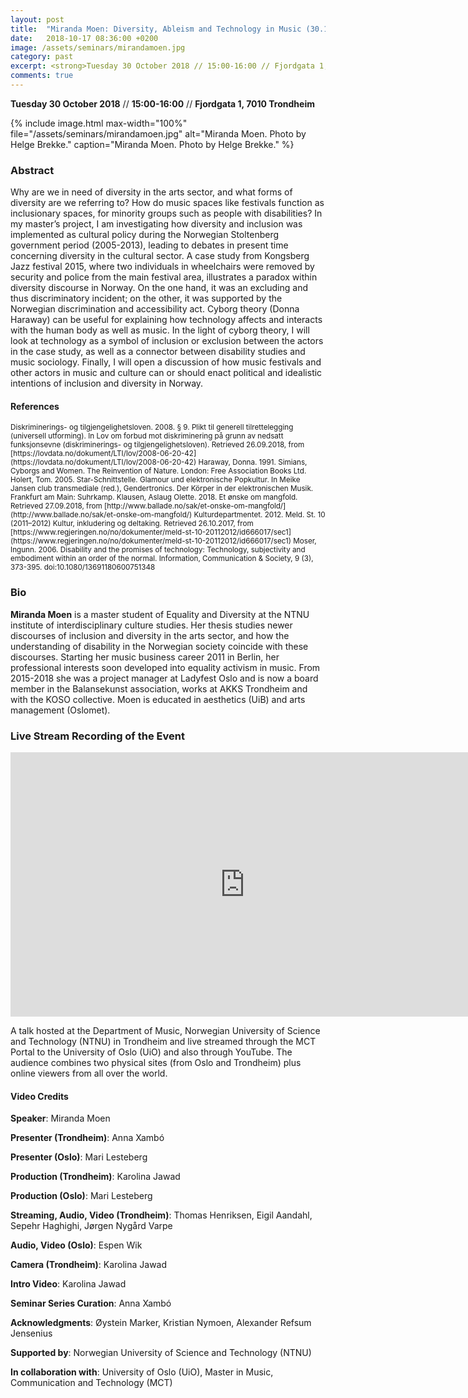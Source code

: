 ```yaml
---
layout: post
title:  "Miranda Moen: Diversity, Ableism and Technology in Music (30.10.18)"
date:   2018-10-17 08:36:00 +0200
image: /assets/seminars/mirandamoen.jpg
category: past
excerpt: <strong>Tuesday 30 October 2018 // 15:00-16:00 // Fjordgata 1, 7010 Trondheim </strong><br/>Why are we in need of diversity in the arts sector, and what forms of diversity are we referring to? How do music spaces like festivals function as inclusionary spaces, for minority groups such as people with disabilities? In my master’s project, I am investigating how diversity and inclusion was implemented as cultural policy during the Norwegian Stoltenberg government period (2005-2013), leading to debates in present time concerning diversity in the cultural sector.
comments: true
---
```


**Tuesday 30 October 2018** // **15:00-16:00** // **Fjordgata 1, 7010 Trondheim**

{% include image.html
max-width="100%" file="/assets/seminars/mirandamoen.jpg" alt="Miranda Moen. Photo by Helge Brekke."
caption="Miranda Moen. Photo by Helge Brekke." %}

### Abstract

Why are we in need of diversity in the arts sector, and what forms of diversity are we referring to? How do music spaces like festivals function as inclusionary spaces, for minority groups such as people with disabilities? In my master’s project, I am investigating how diversity and inclusion was implemented as cultural policy during the Norwegian Stoltenberg government period (2005-2013), leading to debates in present time concerning diversity in the cultural sector. A case study from Kongsberg Jazz festival 2015, where two individuals in wheelchairs were removed by security and police from the main festival area, illustrates a paradox within diversity discourse in Norway. On the one hand, it was an excluding and thus discriminatory incident; on the other, it was supported by the Norwegian discrimination and accessibility act. Cyborg theory (Donna Haraway) can be useful for explaining how technology affects and interacts with the human body as well as music. In the light of cyborg theory, I will look at technology as a symbol of inclusion or exclusion between the actors in the case study, as well as a connector between disability studies and music sociology. Finally, I will open a discussion of how music festivals and other actors in music and culture can or should enact political and idealistic intentions of inclusion and diversity in Norway.

#### References

<small>
Diskriminerings- og tilgjengelighetsloven. 2008. § 9. Plikt til generell tilrettelegging (universell utforming). In Lov om forbud mot diskriminering på grunn av nedsatt funksjonsevne (diskriminerings- og tilgjengelighetsloven). Retrieved 26.09.2018, from [https://lovdata.no/dokument/LTI/lov/2008-06-20-42](https://lovdata.no/dokument/LTI/lov/2008-06-20-42)
</small>

<small>
Haraway, Donna. 1991. Simians, Cyborgs and Women. The Reinvention of Nature. London: Free Association Books Ltd.
</small>

<small>
Holert, Tom. 2005. Star-Schnittstelle. Glamour und elektronische Popkultur. In Meike Jansen club transmediale (red.), Gendertronics. Der Körper in der elektronischen Musik. Frankfurt am Main: Suhrkamp.
</small>

<small>
Klausen, Aslaug Olette. 2018. Et ønske om mangfold. Retrieved 27.09.2018, from [http://www.ballade.no/sak/et-onske-om-mangfold/](http://www.ballade.no/sak/et-onske-om-mangfold/)
</small>

<small>
Kulturdepartmentet. 2012. Meld. St. 10 (2011–2012) Kultur, inkludering og deltaking. Retrieved 26.10.2017, from [https://www.regjeringen.no/no/dokumenter/meld-st-10-20112012/id666017/sec1](https://www.regjeringen.no/no/dokumenter/meld-st-10-20112012/id666017/sec1)
</small>

<small>
Moser, Ingunn. 2006. Disability and the promises of technology: Technology, subjectivity and embodiment within an order of the normal. Information, Communication & Society, 9 (3), 373-395. doi:10.1080/13691180600751348
</small>

### Bio

**Miranda Moen** is a master student of Equality and Diversity at the NTNU institute of interdisciplinary culture studies. Her thesis studies newer discourses of inclusion and diversity in the arts sector, and how the understanding of disability in the Norwegian society coincide with these discourses. Starting her music business career 2011 in Berlin, her professional interests soon developed into equality activism in music. From 2015-2018 she was a project manager at Ladyfest Oslo and is now a board member in the Balansekunst association, works at AKKS Trondheim and with the KOSO collective. Moen is educated in aesthetics (UiB) and arts management (Oslomet).

### Live Stream Recording of the Event

<iframe width="750" height="423" src="https://www.youtube.com/embed/QJBmbiEb8dc" frameborder="0" allow="accelerometer; autoplay; encrypted-media; gyroscope; picture-in-picture" allowfullscreen></iframe>

<br />

A talk hosted at the Department of Music, Norwegian University of Science and Technology (NTNU) in Trondheim and live streamed through the MCT Portal to the University of Oslo (UiO) and also through YouTube. The audience combines two physical sites (from Oslo and Trondheim) plus online viewers from all over the world.

#### Video Credits

**Speaker**: Miranda Moen

**Presenter (Trondheim)**: Anna Xambó

**Presenter (Oslo)**: Mari Lesteberg

**Production (Trondheim)**: Karolina Jawad

**Production (Oslo)**: Mari Lesteberg

**Streaming, Audio, Video (Trondheim)**: Thomas Henriksen, Eigil Aandahl, Sepehr Haghighi, Jørgen Nygård Varpe

**Audio, Video (Oslo)**: Espen Wik

**Camera (Trondheim)**: Karolina Jawad

**Intro Video**: Karolina Jawad

**Seminar Series Curation**: Anna Xambó

**Acknowledgments**: Øystein Marker, Kristian Nymoen, Alexander Refsum Jensenius

**Supported by**: Norwegian University of Science and Technology (NTNU)

**In collaboration with**: University of Oslo (UiO), Master in Music, Communication and Technology (MCT)
